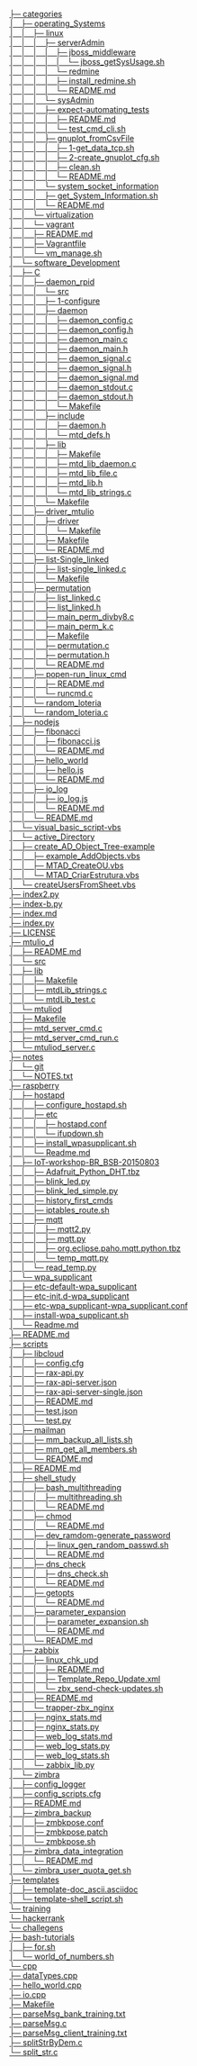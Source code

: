 [├─ categories](https://github.com/mtulio/kb/tree/master/categories)<br>
[│   ├─ operating_Systems](https://github.com/mtulio/kb/tree/master/operating_Systems)<br>
[│   │   ├─ linux](https://github.com/mtulio/kb/tree/master/linux)<br>
[│   │   │   ├─ serverAdmin](https://github.com/mtulio/kb/tree/master/serverAdmin)<br>
[│   │   │   │   ├─ jboss_middleware](https://github.com/mtulio/kb/tree/master/jboss_middleware)<br>
[│   │   │   │   │   └─ jboss_getSysUsage.sh](https://github.com/mtulio/kb/tree/master/jboss_getSysUsage.sh)<br>
[│   │   │   │   └─ redmine](https://github.com/mtulio/kb/tree/master/redmine)<br>
[│   │   │   │       ├─ install_redmine.sh](https://github.com/mtulio/kb/tree/master/install_redmine.sh)<br>
[│   │   │   │       └─ README.md](https://github.com/mtulio/kb/tree/master/README.md)<br>
[│   │   │   └─ sysAdmin](https://github.com/mtulio/kb/tree/master/sysAdmin)<br>
[│   │   │       ├─ expect-automating_tests](https://github.com/mtulio/kb/tree/master/expect-automating_tests)<br>
[│   │   │       │   ├─ README.md](https://github.com/mtulio/kb/tree/master/README.md)<br>
[│   │   │       │   └─ test_cmd_cli.sh](https://github.com/mtulio/kb/tree/master/test_cmd_cli.sh)<br>
[│   │   │       ├─ gnuplot_fromCsvFile](https://github.com/mtulio/kb/tree/master/gnuplot_fromCsvFile)<br>
[│   │   │       │   ├─ 1-get_data_tcp.sh](https://github.com/mtulio/kb/tree/master/1-get_data_tcp.sh)<br>
[│   │   │       │   ├─ 2-create_gnuplot_cfg.sh](https://github.com/mtulio/kb/tree/master/2-create_gnuplot_cfg.sh)<br>
[│   │   │       │   ├─ clean.sh](https://github.com/mtulio/kb/tree/master/clean.sh)<br>
[│   │   │       │   └─ README.md](https://github.com/mtulio/kb/tree/master/README.md)<br>
[│   │   │       └─ system_socket_information](https://github.com/mtulio/kb/tree/master/system_socket_information)<br>
[│   │   │           ├─ get_System_Information.sh](https://github.com/mtulio/kb/tree/master/get_System_Information.sh)<br>
[│   │   │           └─ README.md](https://github.com/mtulio/kb/tree/master/README.md)<br>
[│   │   └─ virtualization](https://github.com/mtulio/kb/tree/master/virtualization)<br>
[│   │       └─ vagrant](https://github.com/mtulio/kb/tree/master/vagrant)<br>
[│   │           ├─ README.md](https://github.com/mtulio/kb/tree/master/README.md)<br>
[│   │           ├─ Vagrantfile](https://github.com/mtulio/kb/tree/master/Vagrantfile)<br>
[│   │           └─ vm_manage.sh](https://github.com/mtulio/kb/tree/master/vm_manage.sh)<br>
[│   └─ software_Development](https://github.com/mtulio/kb/tree/master/software_Development)<br>
[│       ├─ C](https://github.com/mtulio/kb/tree/master/C)<br>
[│       │   ├─ daemon_rpid](https://github.com/mtulio/kb/tree/master/daemon_rpid)<br>
[│       │   │   └─ src](https://github.com/mtulio/kb/tree/master/src)<br>
[│       │   │       ├─ 1-configure](https://github.com/mtulio/kb/tree/master/1-configure)<br>
[│       │   │       ├─ daemon](https://github.com/mtulio/kb/tree/master/daemon)<br>
[│       │   │       │   ├─ daemon_config.c](https://github.com/mtulio/kb/tree/master/daemon_config.c)<br>
[│       │   │       │   ├─ daemon_config.h](https://github.com/mtulio/kb/tree/master/daemon_config.h)<br>
[│       │   │       │   ├─ daemon_main.c](https://github.com/mtulio/kb/tree/master/daemon_main.c)<br>
[│       │   │       │   ├─ daemon_main.h](https://github.com/mtulio/kb/tree/master/daemon_main.h)<br>
[│       │   │       │   ├─ daemon_signal.c](https://github.com/mtulio/kb/tree/master/daemon_signal.c)<br>
[│       │   │       │   ├─ daemon_signal.h](https://github.com/mtulio/kb/tree/master/daemon_signal.h)<br>
[│       │   │       │   ├─ daemon_signal.md](https://github.com/mtulio/kb/tree/master/daemon_signal.md)<br>
[│       │   │       │   ├─ daemon_stdout.c](https://github.com/mtulio/kb/tree/master/daemon_stdout.c)<br>
[│       │   │       │   ├─ daemon_stdout.h](https://github.com/mtulio/kb/tree/master/daemon_stdout.h)<br>
[│       │   │       │   └─ Makefile](https://github.com/mtulio/kb/tree/master/Makefile)<br>
[│       │   │       ├─ include](https://github.com/mtulio/kb/tree/master/include)<br>
[│       │   │       │   ├─ daemon.h](https://github.com/mtulio/kb/tree/master/daemon.h)<br>
[│       │   │       │   └─ mtd_defs.h](https://github.com/mtulio/kb/tree/master/mtd_defs.h)<br>
[│       │   │       ├─ lib](https://github.com/mtulio/kb/tree/master/lib)<br>
[│       │   │       │   ├─ Makefile](https://github.com/mtulio/kb/tree/master/Makefile)<br>
[│       │   │       │   ├─ mtd_lib_daemon.c](https://github.com/mtulio/kb/tree/master/mtd_lib_daemon.c)<br>
[│       │   │       │   ├─ mtd_lib_file.c](https://github.com/mtulio/kb/tree/master/mtd_lib_file.c)<br>
[│       │   │       │   ├─ mtd_lib.h](https://github.com/mtulio/kb/tree/master/mtd_lib.h)<br>
[│       │   │       │   └─ mtd_lib_strings.c](https://github.com/mtulio/kb/tree/master/mtd_lib_strings.c)<br>
[│       │   │       └─ Makefile](https://github.com/mtulio/kb/tree/master/Makefile)<br>
[│       │   ├─ driver_mtulio](https://github.com/mtulio/kb/tree/master/driver_mtulio)<br>
[│       │   │   ├─ driver](https://github.com/mtulio/kb/tree/master/driver)<br>
[│       │   │   │   └─ Makefile](https://github.com/mtulio/kb/tree/master/Makefile)<br>
[│       │   │   ├─ Makefile](https://github.com/mtulio/kb/tree/master/Makefile)<br>
[│       │   │   └─ README.md](https://github.com/mtulio/kb/tree/master/README.md)<br>
[│       │   ├─ list-Single_linked](https://github.com/mtulio/kb/tree/master/list-Single_linked)<br>
[│       │   │   ├─ list-single_linked.c](https://github.com/mtulio/kb/tree/master/list-single_linked.c)<br>
[│       │   │   └─ Makefile](https://github.com/mtulio/kb/tree/master/Makefile)<br>
[│       │   ├─ permutation](https://github.com/mtulio/kb/tree/master/permutation)<br>
[│       │   │   ├─ list_linked.c](https://github.com/mtulio/kb/tree/master/list_linked.c)<br>
[│       │   │   ├─ list_linked.h](https://github.com/mtulio/kb/tree/master/list_linked.h)<br>
[│       │   │   ├─ main_perm_divby8.c](https://github.com/mtulio/kb/tree/master/main_perm_divby8.c)<br>
[│       │   │   ├─ main_perm_k.c](https://github.com/mtulio/kb/tree/master/main_perm_k.c)<br>
[│       │   │   ├─ Makefile](https://github.com/mtulio/kb/tree/master/Makefile)<br>
[│       │   │   ├─ permutation.c](https://github.com/mtulio/kb/tree/master/permutation.c)<br>
[│       │   │   ├─ permutation.h](https://github.com/mtulio/kb/tree/master/permutation.h)<br>
[│       │   │   └─ README.md](https://github.com/mtulio/kb/tree/master/README.md)<br>
[│       │   ├─ popen-run_linux_cmd](https://github.com/mtulio/kb/tree/master/popen-run_linux_cmd)<br>
[│       │   │   ├─ README.md](https://github.com/mtulio/kb/tree/master/README.md)<br>
[│       │   │   └─ runcmd.c](https://github.com/mtulio/kb/tree/master/runcmd.c)<br>
[│       │   └─ random_loteria](https://github.com/mtulio/kb/tree/master/random_loteria)<br>
[│       │       └─ random_loteria.c](https://github.com/mtulio/kb/tree/master/random_loteria.c)<br>
[│       ├─ nodejs](https://github.com/mtulio/kb/tree/master/nodejs)<br>
[│       │   ├─ fibonacci](https://github.com/mtulio/kb/tree/master/fibonacci)<br>
[│       │   │   ├─ fibonacci.js](https://github.com/mtulio/kb/tree/master/fibonacci.js)<br>
[│       │   │   └─ README.md](https://github.com/mtulio/kb/tree/master/README.md)<br>
[│       │   ├─ hello_world](https://github.com/mtulio/kb/tree/master/hello_world)<br>
[│       │   │   ├─ hello.js](https://github.com/mtulio/kb/tree/master/hello.js)<br>
[│       │   │   └─ README.md](https://github.com/mtulio/kb/tree/master/README.md)<br>
[│       │   ├─ io_log](https://github.com/mtulio/kb/tree/master/io_log)<br>
[│       │   │   ├─ io_log.js](https://github.com/mtulio/kb/tree/master/io_log.js)<br>
[│       │   │   └─ README.md](https://github.com/mtulio/kb/tree/master/README.md)<br>
[│       │   └─ README.md](https://github.com/mtulio/kb/tree/master/README.md)<br>
[│       └─ visual_basic_script-vbs](https://github.com/mtulio/kb/tree/master/visual_basic_script-vbs)<br>
[│           └─ active_Directory](https://github.com/mtulio/kb/tree/master/active_Directory)<br>
[│               ├─ create_AD_Object_Tree-example](https://github.com/mtulio/kb/tree/master/create_AD_Object_Tree-example)<br>
[│               │   ├─ example_AddObjects.vbs](https://github.com/mtulio/kb/tree/master/example_AddObjects.vbs)<br>
[│               │   ├─ MTAD_CreateOU.vbs](https://github.com/mtulio/kb/tree/master/MTAD_CreateOU.vbs)<br>
[│               │   └─ MTAD_CriarEstrutura.vbs](https://github.com/mtulio/kb/tree/master/MTAD_CriarEstrutura.vbs)<br>
[│               └─ createUsersFromSheet.vbs](https://github.com/mtulio/kb/tree/master/createUsersFromSheet.vbs)<br>
[├─ index2.py](https://github.com/mtulio/kb/tree/master/index2.py)<br>
[├─ index-b.py](https://github.com/mtulio/kb/tree/master/index-b.py)<br>
[├─ index.md](https://github.com/mtulio/kb/tree/master/index.md)<br>
[├─ index.py](https://github.com/mtulio/kb/tree/master/index.py)<br>
[├─ LICENSE](https://github.com/mtulio/kb/tree/master/LICENSE)<br>
[├─ mtulio_d](https://github.com/mtulio/kb/tree/master/mtulio_d)<br>
[│   ├─ README.md](https://github.com/mtulio/kb/tree/master/README.md)<br>
[│   └─ src](https://github.com/mtulio/kb/tree/master/src)<br>
[│       ├─ lib](https://github.com/mtulio/kb/tree/master/lib)<br>
[│       │   ├─ Makefile](https://github.com/mtulio/kb/tree/master/Makefile)<br>
[│       │   ├─ mtdLib_strings.c](https://github.com/mtulio/kb/tree/master/mtdLib_strings.c)<br>
[│       │   └─ mtdLib_test.c](https://github.com/mtulio/kb/tree/master/mtdLib_test.c)<br>
[│       └─ mtuliod](https://github.com/mtulio/kb/tree/master/mtuliod)<br>
[│           ├─ Makefile](https://github.com/mtulio/kb/tree/master/Makefile)<br>
[│           ├─ mtd_server_cmd.c](https://github.com/mtulio/kb/tree/master/mtd_server_cmd.c)<br>
[│           ├─ mtd_server_cmd_run.c](https://github.com/mtulio/kb/tree/master/mtd_server_cmd_run.c)<br>
[│           └─ mtuliod_server.c](https://github.com/mtulio/kb/tree/master/mtuliod_server.c)<br>
[├─ notes](https://github.com/mtulio/kb/tree/master/notes)<br>
[│   └─ git](https://github.com/mtulio/kb/tree/master/git)<br>
[│       └─ NOTES.txt](https://github.com/mtulio/kb/tree/master/NOTES.txt)<br>
[├─ raspberry](https://github.com/mtulio/kb/tree/master/raspberry)<br>
[│   ├─ hostapd](https://github.com/mtulio/kb/tree/master/hostapd)<br>
[│   │   ├─ configure_hostapd.sh](https://github.com/mtulio/kb/tree/master/configure_hostapd.sh)<br>
[│   │   ├─ etc](https://github.com/mtulio/kb/tree/master/etc)<br>
[│   │   │   ├─ hostapd.conf](https://github.com/mtulio/kb/tree/master/hostapd.conf)<br>
[│   │   │   └─ ifupdown.sh](https://github.com/mtulio/kb/tree/master/ifupdown.sh)<br>
[│   │   ├─ install_wpasupplicant.sh](https://github.com/mtulio/kb/tree/master/install_wpasupplicant.sh)<br>
[│   │   └─ Readme.md](https://github.com/mtulio/kb/tree/master/Readme.md)<br>
[│   ├─ IoT-workshop-BR_BSB-20150803](https://github.com/mtulio/kb/tree/master/IoT-workshop-BR_BSB-20150803)<br>
[│   │   ├─ Adafruit_Python_DHT.tbz](https://github.com/mtulio/kb/tree/master/Adafruit_Python_DHT.tbz)<br>
[│   │   ├─ blink_led.py](https://github.com/mtulio/kb/tree/master/blink_led.py)<br>
[│   │   ├─ blink_led_simple.py](https://github.com/mtulio/kb/tree/master/blink_led_simple.py)<br>
[│   │   ├─ history_first_cmds](https://github.com/mtulio/kb/tree/master/history_first_cmds)<br>
[│   │   ├─ iptables_route.sh](https://github.com/mtulio/kb/tree/master/iptables_route.sh)<br>
[│   │   ├─ mqtt](https://github.com/mtulio/kb/tree/master/mqtt)<br>
[│   │   │   ├─ mqtt2.py](https://github.com/mtulio/kb/tree/master/mqtt2.py)<br>
[│   │   │   ├─ mqtt.py](https://github.com/mtulio/kb/tree/master/mqtt.py)<br>
[│   │   │   ├─ org.eclipse.paho.mqtt.python.tbz](https://github.com/mtulio/kb/tree/master/org.eclipse.paho.mqtt.python.tbz)<br>
[│   │   │   └─ temp_mqtt.py](https://github.com/mtulio/kb/tree/master/temp_mqtt.py)<br>
[│   │   └─ read_temp.py](https://github.com/mtulio/kb/tree/master/read_temp.py)<br>
[│   └─ wpa_supplicant](https://github.com/mtulio/kb/tree/master/wpa_supplicant)<br>
[│       ├─ etc-default-wpa_supplicant](https://github.com/mtulio/kb/tree/master/etc-default-wpa_supplicant)<br>
[│       ├─ etc-init.d-wpa_supplicant](https://github.com/mtulio/kb/tree/master/etc-init.d-wpa_supplicant)<br>
[│       ├─ etc-wpa_supplicant-wpa_supplicant.conf](https://github.com/mtulio/kb/tree/master/etc-wpa_supplicant-wpa_supplicant.conf)<br>
[│       ├─ install-wpa_supplicant.sh](https://github.com/mtulio/kb/tree/master/install-wpa_supplicant.sh)<br>
[│       └─ Readme.md](https://github.com/mtulio/kb/tree/master/Readme.md)<br>
[├─ README.md](https://github.com/mtulio/kb/tree/master/README.md)<br>
[├─ scripts](https://github.com/mtulio/kb/tree/master/scripts)<br>
[│   ├─ libcloud](https://github.com/mtulio/kb/tree/master/libcloud)<br>
[│   │   ├─ config.cfg](https://github.com/mtulio/kb/tree/master/config.cfg)<br>
[│   │   ├─ rax-api.py](https://github.com/mtulio/kb/tree/master/rax-api.py)<br>
[│   │   ├─ rax-api-server.json](https://github.com/mtulio/kb/tree/master/rax-api-server.json)<br>
[│   │   ├─ rax-api-server-single.json](https://github.com/mtulio/kb/tree/master/rax-api-server-single.json)<br>
[│   │   ├─ README.md](https://github.com/mtulio/kb/tree/master/README.md)<br>
[│   │   ├─ test.json](https://github.com/mtulio/kb/tree/master/test.json)<br>
[│   │   └─ test.py](https://github.com/mtulio/kb/tree/master/test.py)<br>
[│   ├─ mailman](https://github.com/mtulio/kb/tree/master/mailman)<br>
[│   │   ├─ mm_backup_all_lists.sh](https://github.com/mtulio/kb/tree/master/mm_backup_all_lists.sh)<br>
[│   │   ├─ mm_get_all_members.sh](https://github.com/mtulio/kb/tree/master/mm_get_all_members.sh)<br>
[│   │   └─ README.md](https://github.com/mtulio/kb/tree/master/README.md)<br>
[│   ├─ README.md](https://github.com/mtulio/kb/tree/master/README.md)<br>
[│   ├─ shell_study](https://github.com/mtulio/kb/tree/master/shell_study)<br>
[│   │   ├─ bash_multithreading](https://github.com/mtulio/kb/tree/master/bash_multithreading)<br>
[│   │   │   ├─ multithreading.sh](https://github.com/mtulio/kb/tree/master/multithreading.sh)<br>
[│   │   │   └─ README.md](https://github.com/mtulio/kb/tree/master/README.md)<br>
[│   │   ├─ chmod](https://github.com/mtulio/kb/tree/master/chmod)<br>
[│   │   │   └─ README.md](https://github.com/mtulio/kb/tree/master/README.md)<br>
[│   │   ├─ dev_ramdom-generate_password](https://github.com/mtulio/kb/tree/master/dev_ramdom-generate_password)<br>
[│   │   │   ├─ linux_gen_random_passwd.sh](https://github.com/mtulio/kb/tree/master/linux_gen_random_passwd.sh)<br>
[│   │   │   └─ README.md](https://github.com/mtulio/kb/tree/master/README.md)<br>
[│   │   ├─ dns_check](https://github.com/mtulio/kb/tree/master/dns_check)<br>
[│   │   │   ├─ dns_check.sh](https://github.com/mtulio/kb/tree/master/dns_check.sh)<br>
[│   │   │   └─ README.md](https://github.com/mtulio/kb/tree/master/README.md)<br>
[│   │   ├─ getopts](https://github.com/mtulio/kb/tree/master/getopts)<br>
[│   │   │   └─ README.md](https://github.com/mtulio/kb/tree/master/README.md)<br>
[│   │   ├─ parameter_expansion](https://github.com/mtulio/kb/tree/master/parameter_expansion)<br>
[│   │   │   ├─ parameter_expansion.sh](https://github.com/mtulio/kb/tree/master/parameter_expansion.sh)<br>
[│   │   │   └─ README.md](https://github.com/mtulio/kb/tree/master/README.md)<br>
[│   │   └─ README.md](https://github.com/mtulio/kb/tree/master/README.md)<br>
[│   ├─ zabbix](https://github.com/mtulio/kb/tree/master/zabbix)<br>
[│   │   ├─ linux_chk_upd](https://github.com/mtulio/kb/tree/master/linux_chk_upd)<br>
[│   │   │   ├─ README.md](https://github.com/mtulio/kb/tree/master/README.md)<br>
[│   │   │   ├─ Template_Repo_Update.xml](https://github.com/mtulio/kb/tree/master/Template_Repo_Update.xml)<br>
[│   │   │   └─ zbx_send-check-updates.sh](https://github.com/mtulio/kb/tree/master/zbx_send-check-updates.sh)<br>
[│   │   ├─ README.md](https://github.com/mtulio/kb/tree/master/README.md)<br>
[│   │   └─ trapper-zbx_nginx](https://github.com/mtulio/kb/tree/master/trapper-zbx_nginx)<br>
[│   │       ├─ nginx_stats.md](https://github.com/mtulio/kb/tree/master/nginx_stats.md)<br>
[│   │       ├─ nginx_stats.py](https://github.com/mtulio/kb/tree/master/nginx_stats.py)<br>
[│   │       ├─ web_log_stats.md](https://github.com/mtulio/kb/tree/master/web_log_stats.md)<br>
[│   │       ├─ web_log_stats.py](https://github.com/mtulio/kb/tree/master/web_log_stats.py)<br>
[│   │       ├─ web_log_stats.sh](https://github.com/mtulio/kb/tree/master/web_log_stats.sh)<br>
[│   │       └─ zabbix_lib.py](https://github.com/mtulio/kb/tree/master/zabbix_lib.py)<br>
[│   └─ zimbra](https://github.com/mtulio/kb/tree/master/zimbra)<br>
[│       ├─ config_logger](https://github.com/mtulio/kb/tree/master/config_logger)<br>
[│       ├─ config_scripts.cfg](https://github.com/mtulio/kb/tree/master/config_scripts.cfg)<br>
[│       ├─ README.md](https://github.com/mtulio/kb/tree/master/README.md)<br>
[│       ├─ zimbra_backup](https://github.com/mtulio/kb/tree/master/zimbra_backup)<br>
[│       │   ├─ zmbkpose.conf](https://github.com/mtulio/kb/tree/master/zmbkpose.conf)<br>
[│       │   ├─ zmbkpose.patch](https://github.com/mtulio/kb/tree/master/zmbkpose.patch)<br>
[│       │   └─ zmbkpose.sh](https://github.com/mtulio/kb/tree/master/zmbkpose.sh)<br>
[│       ├─ zimbra_data_integration](https://github.com/mtulio/kb/tree/master/zimbra_data_integration)<br>
[│       │   └─ README.md](https://github.com/mtulio/kb/tree/master/README.md)<br>
[│       └─ zimbra_user_quota_get.sh](https://github.com/mtulio/kb/tree/master/zimbra_user_quota_get.sh)<br>
[├─ templates](https://github.com/mtulio/kb/tree/master/templates)<br>
[│   ├─ template-doc_ascii.asciidoc](https://github.com/mtulio/kb/tree/master/template-doc_ascii.asciidoc)<br>
[│   └─ template-shell_script.sh](https://github.com/mtulio/kb/tree/master/template-shell_script.sh)<br>
[└─ training](https://github.com/mtulio/kb/tree/master/training)<br>
[    └─ hackerrank](https://github.com/mtulio/kb/tree/master/hackerrank)<br>
[        └─ challegens](https://github.com/mtulio/kb/tree/master/challegens)<br>
[            ├─ bash-tutorials](https://github.com/mtulio/kb/tree/master/bash-tutorials)<br>
[            │   ├─ for.sh](https://github.com/mtulio/kb/tree/master/for.sh)<br>
[            │   └─ world_of_numbers.sh](https://github.com/mtulio/kb/tree/master/world_of_numbers.sh)<br>
[            └─ cpp](https://github.com/mtulio/kb/tree/master/cpp)<br>
[                ├─ dataTypes.cpp](https://github.com/mtulio/kb/tree/master/dataTypes.cpp)<br>
[                ├─ hello_world.cpp](https://github.com/mtulio/kb/tree/master/hello_world.cpp)<br>
[                ├─ io.cpp](https://github.com/mtulio/kb/tree/master/io.cpp)<br>
[                ├─ Makefile](https://github.com/mtulio/kb/tree/master/Makefile)<br>
[                ├─ parseMsg_bank_training.txt](https://github.com/mtulio/kb/tree/master/parseMsg_bank_training.txt)<br>
[                ├─ parseMsg.c](https://github.com/mtulio/kb/tree/master/parseMsg.c)<br>
[                ├─ parseMsg_client_training.txt](https://github.com/mtulio/kb/tree/master/parseMsg_client_training.txt)<br>
[                ├─ splitStrByDem.c](https://github.com/mtulio/kb/tree/master/splitStrByDem.c)<br>
[                └─ split_str.c](https://github.com/mtulio/kb/tree/master/split_str.c)<br>
